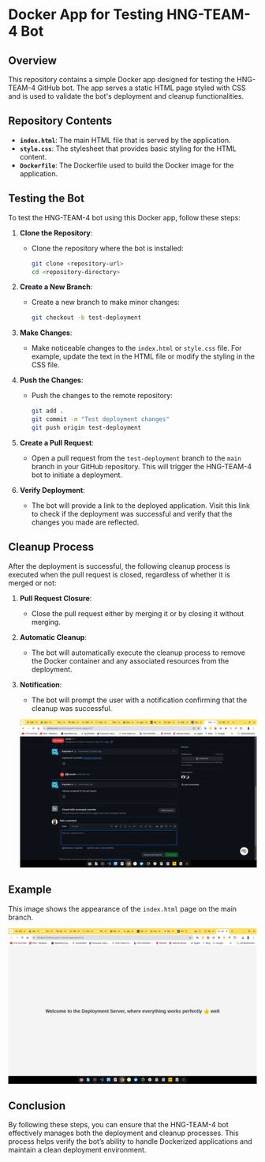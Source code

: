 # Docker App for Testing HNG-TEAM-4 Bot

## Overview

This repository contains a simple Docker app designed for testing the HNG-TEAM-4 GitHub bot. The app serves a static HTML page styled with CSS and is used to validate the bot's deployment and cleanup functionalities.

## Repository Contents

- **`index.html`**: The main HTML file that is served by the application.
- **`style.css`**: The stylesheet that provides basic styling for the HTML content.
- **`Dockerfile`**: The Dockerfile used to build the Docker image for the application.

## Testing the Bot

To test the HNG-TEAM-4 bot using this Docker app, follow these steps:

1. **Clone the Repository**:
   - Clone the repository where the bot is installed:

     ```bash
     git clone <repository-url>
     cd <repository-directory>
     ```

2. **Create a New Branch**:
   - Create a new branch to make minor changes:

     ```bash
     git checkout -b test-deployment
     ```

3. **Make Changes**:
   - Make noticeable changes to the `index.html` or `style.css` file. For example, update the text in the HTML file or modify the styling in the CSS file.

4. **Push the Changes**:
   - Push the changes to the remote repository:

     ```bash
     git add .
     git commit -m "Test deployment changes"
     git push origin test-deployment
     ```

5. **Create a Pull Request**:
   - Open a pull request from the `test-deployment` branch to the `main` branch in your GitHub repository. This will trigger the HNG-TEAM-4 bot to initiate a deployment.

6. **Verify Deployment**:
   - The bot will provide a link to the deployed application. Visit this link to check if the deployment was successful and verify that the changes you made are reflected.

## Cleanup Process

After the deployment is successful, the following cleanup process is executed when the pull request is closed, regardless of whether it is merged or not:

1. **Pull Request Closure**:
   - Close the pull request either by merging it or by closing it without merging.

2. **Automatic Cleanup**:
   - The bot will automatically execute the cleanup process to remove the Docker container and any associated resources from the deployment.

3. **Notification**:
   - The bot will prompt the user with a notification confirming that the cleanup was successful.

   ![Cleanup Notification](./.img/9.png)

## Example

This image shows the appearance of the `index.html` page on the main branch.

![Main Branch Index Page](./.img/1.png)

## Conclusion

By following these steps, you can ensure that the HNG-TEAM-4 bot effectively manages both the deployment and cleanup processes. This process helps verify the bot’s ability to handle Dockerized applications and maintain a clean deployment environment.
